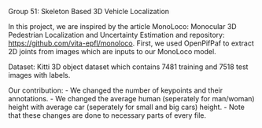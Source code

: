 Group 51: Skeleton Based 3D Vehicle Localization

In this project, we are inspired by the article MonoLoco: Monocular 3D Pedestrian Localization and Uncertainty Estimation and repository: https://github.com/vita-epfl/monoloco. First, we used OpenPifPaf to extract 2D joints from images which are inputs to our MonoLoco model.

Dataset: Kitti 3D object dataset which contains 7481 training and 7518 test images with labels.  

Our contribution: - We changed the number of keypoints and their annotations.
                  - We changed the average human (seperately for man/woman) height with average car (seperately for small and big cars) height. 
                  - Note that these changes are done to necessary parts of every file.
